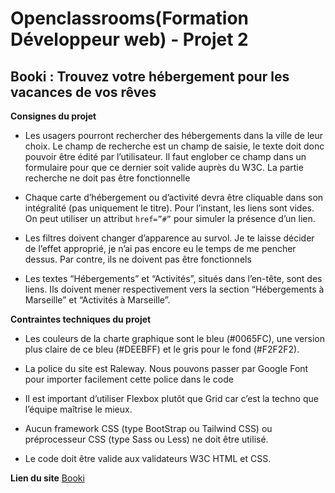 # Openclassrooms(Formation Développeur web) - Projet 2  
## Booki : Trouvez votre hébergement pour les vacances de vos rêves
__Consignes du projet__  
* Les usagers pourront rechercher des hébergements dans la ville de
leur choix. Le champ de recherche est un champ de saisie, le texte
doit donc pouvoir être édité par l’utilisateur. Il faut englober ce
champ dans un formulaire pour que ce dernier soit valide auprès du
W3C. La partie recherche ne doit pas être fonctionnelle  

* Chaque carte d’hébergement ou d’activité devra être cliquable dans
son intégralité (pas uniquement le titre). Pour l’instant, les liens sont
vides. On peut utiliser un attribut `href=”#”` pour simuler la
présence d’un lien.  

* Les filtres doivent changer d’apparence au survol. Je te laisse décider
de l’effet approprié, je n’ai pas encore eu le temps de me pencher
dessus. Par contre, ils ne doivent pas être fonctionnels


* Les textes “Hébergements” et “Activités”, situés dans l’en-tête, sont
des liens. Ils doivent mener respectivement vers la section
“Hébergements à Marseille” et “Activités à Marseille”.

__Contraintes techniques du projet__  
* Les couleurs de la charte graphique sont le bleu (#0065FC), une version plus
claire de ce bleu (#DEEBFF) et le gris pour le fond (#F2F2F2).

* La police du site est Raleway. Nous pouvons passer par Google Font
pour importer facilement cette police dans le code  

* Il est important d’utiliser Flexbox plutôt que Grid car c’est la techno
que l’équipe maîtrise le mieux.


* Aucun framework CSS (type BootStrap ou Tailwind CSS) ou
préprocesseur CSS (type Sass ou Less) ne doit être utilisé.

* Le code doit être valide aux validateurs W3C HTML et CSS.

__Lien du site__ [Booki](https://dalifo.github.io/Booki/)
